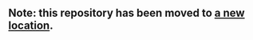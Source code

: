 ## Note: this repository has been moved to [a new location](https://github.com/deep-learning-hardware-MIT/final-project-2023-gohar94).
